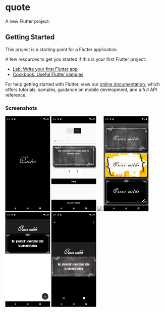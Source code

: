 # quote

A new Flutter project.

## Getting Started

This project is a starting point for a Flutter application.

A few resources to get you started if this is your first Flutter project:

- [Lab: Write your first Flutter app](https://flutter.dev/docs/get-started/codelab)
- [Cookbook: Useful Flutter samples](https://flutter.dev/docs/cookbook)

For help getting started with Flutter, view our
[online documentation](https://flutter.dev/docs), which offers tutorials,
samples, guidance on mobile development, and a full API reference.

### Screenshots

<img src="screenshots/ss1.png" height="300em" /> <img src="screenshots/ss2.png" height="300em" /> <img src="screenshots/ss3.gif" height="300em" />
  <img src="screenshots/ss4.png" height="300em" />  <img src="screenshots/ss5.png" height="300em" />  <img src="screenshots/ss6.png" height="300em" />
 
